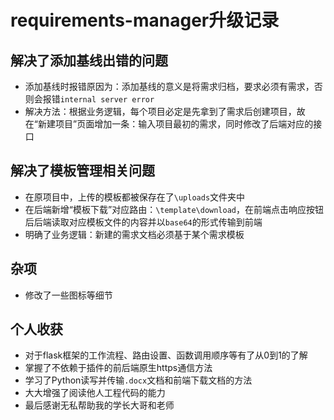 # requirements-manager升级记录
## 解决了添加基线出错的问题
* 添加基线时报错原因为：添加基线的意义是将需求归档，要求必须有需求，否则会报错`internal server error`
* 解决方法：根据业务逻辑，每个项目必定是先拿到了需求后创建项目，故在“新建项目”页面增加一条：输入项目最初的需求，同时修改了后端对应的接口

## 解决了模板管理相关问题
* 在原项目中，上传的模板都被保存在了`\uploads`文件夹中
* 在后端新增“模板下载”对应路由：`\template\download`，在前端点击响应按钮后后端读取对应模板文件的内容并以`base64`的形式传输到前端
* 明确了业务逻辑：新建的需求文档必须基于某个需求模板

## 杂项
* 修改了一些图标等细节

## 个人收获

* 对于flask框架的工作流程、路由设置、函数调用顺序等有了从0到1的了解
* 掌握了不依赖于插件的前后端原生https通信方法
* 学习了Python读写并传输`.docx`文档和前端下载文档的方法
* 大大增强了阅读他人工程代码的能力
* 最后感谢无私帮助我的学长大哥和老师